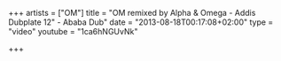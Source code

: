 +++
artists = ["OM"]
title = "OM remixed by Alpha & Omega - Addis Dubplate 12\" - Ababa Dub"
date = "2013-08-18T00:17:08+02:00"
type = "video"
youtube = "1ca6hNGUvNk"

+++
